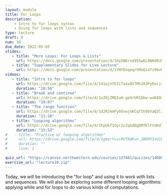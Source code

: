 ```yaml
---
layout: module
title: For Loops
description:
    - Intro to for loops syntax
    - Using for loops with lists and sequences
type: lecture
draft: 0
num: 10
due_date: 2022-05-03
slides: 
   - title: "More Loops: For Loops & Lists"
     url: https://docs.google.com/presentation/d/1hp5W6rn495Sw6L8NHd9JOubsWByIUHom/edit?usp=sharing&ouid=117551212520532352302&rtpof=true&sd=true
   - title: "Supplementary Slides for Live Lecture"
     url: https://docs.google.com/presentation/d/1YHYDxqeqrhMnQzaTz96vMKUvxM-UdjwW/edit?usp=sharing&ouid=117551212520532352302&rtpof=true&sd=true
videos:
   - title: "Intro to for loops"
     url: https://drive.google.com/file/d/141ajnYEZiTazwQV7Mh283PyRoijxhT_o/view?usp=sharing
     duration: "10:56"
   - title: "Break and continue"
     url: https://drive.google.com/file/d/1oZ0jZMQ1uH-geXrUR1Dbw-waK8Oxwgl2/view?usp=sharing
     duration: "10:07"
   - title: "The range function"
     url: https://drive.google.com/file/d/1d2RJmmFy6UvwjGKCqfIk9bVaQ3l16HqD/view?usp=sharing
     duration: "11:16"
   - title: "Looping algorithms"
     url: https://drive.google.com/file/d/1hpUkf1Oyc2cZqGdQgQMTKlFtGKdT_IlR/view?usp=sharing
     duration: "15:52"
#   - title: "Practice w/ looping algorithms"
#     url: https://drive.google.com/file/d/1gmzrYvvcRVTbQKvn_JBKMY3sUiEx3cGk/view?usp=sharing
#     duration: ""
#     live: 1
     
quiz_url: "https://canvas.northwestern.edu/courses/137481/quizzes/140098"
exercise_url: "lecture10.zip"
---
```


Today, we will be introducing the "for loop" and using it to work with lists and sequences. We will also be exploring some different looping algorithms: applying while and for loops to do various kinds of computations.
